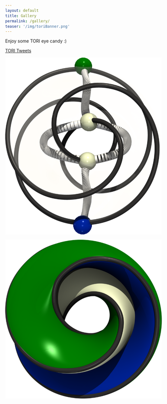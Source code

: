 ```yaml
---
layout: default
title: Gallery
permalink: /gallery/
teaser: '/img/toriBanner.png'
---
```


Enjoy some TORI eye candy :)

<div class="jekyll-twitter-plugin"><a class="twitter-timeline" href="https://twitter.com/JulienTierny?ref_src=twsrc%5Etfw">TORI Tweets</a>
<script async="" src="https://platform.twitter.com/widgets.js" charset="utf-8"></script>
</div>


[![test](/img/gallery/ttkReeb_mini.png)](/img/gallery/ttkReeb.png)



[![test](/img/gallery/ttkLogo_mini.png)](/img/gallery/ttkLogo.png)
